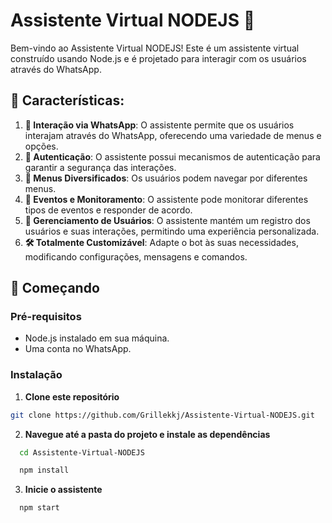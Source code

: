 # Assistente Virtual NODEJS 🤖

Bem-vindo ao Assistente Virtual NODEJS! Este é um assistente virtual construído usando Node.js e é projetado para interagir com os usuários através do WhatsApp.

## 🌟 Características:

1. **📱 Interação via WhatsApp**: O assistente permite que os usuários interajam através do WhatsApp, oferecendo uma variedade de menus e opções.
2. **🔐 Autenticação**: O assistente possui mecanismos de autenticação para garantir a segurança das interações.
3. **📜 Menus Diversificados**: Os usuários podem navegar por diferentes menus.
4. **🚀 Eventos e Monitoramento**: O assistente pode monitorar diferentes tipos de eventos e responder de acordo.
5. **👥 Gerenciamento de Usuários**: O assistente mantém um registro dos usuários e suas interações, permitindo uma experiência personalizada.
6. **🛠 Totalmente Customizável**: Adapte o bot às suas necessidades, modificando configurações, mensagens e comandos.

## 🚀 Começando

### Pré-requisitos

- Node.js instalado em sua máquina.
- Uma conta no WhatsApp.

### Instalação

1. **Clone este repositório**
  ```bash
  git clone https://github.com/Grillekkj/Assistente-Virtual-NODEJS.git
```
2. **Navegue até a pasta do projeto e instale as dependências**
```bash
  cd Assistente-Virtual-NODEJS
```
```bash
  npm install
```
3. **Inicie o assistente**
```bash
  npm start
```
